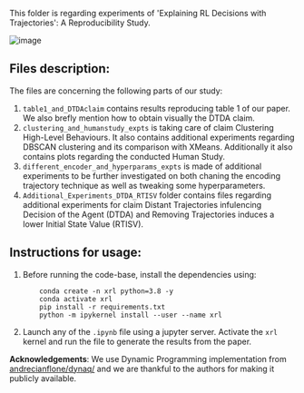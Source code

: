 This folder is regarding experiments of 'Explaining RL Decisions with Trajectories': A Reproducibility Study. 


![image](https://github.com/karim-abdel/FACT/assets/93334470/5d5b14e7-7137-473a-8ade-178a5e4b7aeb)



## Files description:

The files are concerning the following parts of our study:

1. `table1_and_DTDAclaim` contains results reproducing table 1 of our paper. We also brefly mention how to obtain visually the DTDA claim.
2. `clustering_and_humanstudy_expts` is taking care of claim Clustering High-Level Behaviours. It also contains additional experiments regarding DBSCAN clustering and its comparison with XMeans. Additionally it also contains plots regarding the conducted Human Study.
3. `different_encoder_and_hyperparams_expts` is made of additional experiments to be further investigated on both chaning the encoding trajectory technique as well as tweaking some hyperparameters.
4. `Additional_Experiments_DTDA_RTISV` folder contains files regarding additional experiments for claim Distant Trajectories infulencing Decision of the Agent (DTDA) and Removing Trajectories induces a lower Initial State Value (RTISV). 


## Instructions for usage:

1. Before running the code-base, install the dependencies using:
    ```
        conda create -n xrl python=3.8 -y
        conda activate xrl
        pip install -r requirements.txt
        python -m ipykernel install --user --name xrl
    ```

2. Launch any of the `.ipynb` file using a jupyter server. Activate the `xrl` kernel and run the file to generate the results from the paper.

__Acknowledgements__: We use Dynamic Programming implementation from [andrecianflone/dynaq/](https://github.com/andrecianflone/dynaq/) and we are thankful to the authors for making it publicly available.


   
